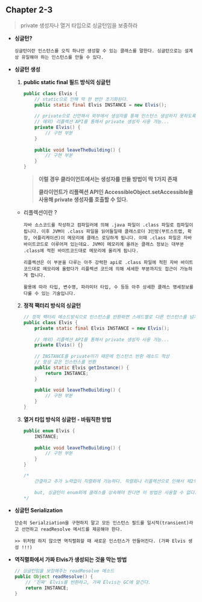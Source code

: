 ## Chapter 2-3

> private 생성자나 열거 타입으로 싱글턴임을 보중하라



- **싱글턴?**

    ```
    싱글턴이란 인스턴스를 오직 하나만 생성할 수 있는 클래스를 말한다. 싱글턴으로는 설계상 유일해야 하는 인스턴스를 만들 수 있다.
    ```

    

- **싱글턴 생성**

    1. **public static final 필드 방식의 싱글턴**

        ```java
        public class Elvis {
            // static으로 인해 딱 한 번만 초기화된다.
            public static final Elvis INSTANCE = new Elvis();
            
            // private으로 선언해서 외부에서 생성자를 통해 인스턴스 생성하지 못하도록 !
            // 에외) 리플렉션 API를 통해서 private 생성자 사용 가능...
            private Elvis() {
                // 구현 부분
            }
            
            public void leaveTheBuilding() {
                // 구현 부분
            }
        }
        ```

        > **이럴 경우 클라이언트에서는 생성자를 만들 방법이 딱 1가지 존재**
        >
        > **클라이언트가 리플렉션 API인 AccessibleObject.setAccessible을 사용해 private 생성자를 호출할 수 있다.**

    - 리플렉션이란 ?

        ```
        자바 소스코드를 작성하고 컴파일러에 의해 .java 파일이 .class 파일로 컴파일이 됩니다. 이후 JVM이 .class 파일을 읽어들일때 클래스로더 3인방(부트스트랩, 확장, 어플리케이션)이 메모리에 클래스 로딩하게 됩니다. 이때 .class 파일은 자바 바이트코드로 이루어져 있는데요. JVM이 메모리에 올려논 클래스 정보는 대부분 .class에 적힌 바이트코드대로 메모리에 올리게 됩니다. 
        
        리플렉션은 이 부분을 다루는 아주 강력한 api로 .class 파일에 적힌 자바 바이트코드대로 메모리에 올렸다가 리플렉션 코드에 의해 세세한 부분까지도 접근이 가능하게 합니다. 
        
        활용에 따라 타입, 변수명, 파라미터 타입, 수 등등 아주 상세한 클래스 명세정보를 다룰 수 있는 기술입니다.
        ```

    2. **정적 팩터리 방식의 싱글턴**

        ```java
        // 정적 팩터리 메소드방식으로 인스턴스를 반환하면 스레드별로 다른 인스턴스를 넘겨줄 수 있다
        public class Elvis {
            private static final Elvis INSTANCE = new Elvis();
            
            // 예외) 리플렉션 API를 통해서 private 생성자 사용 가능...
            private Elvis() {}
            
            // INSTANCE를 private이기 때문에 인스턴스 반환 메소드 작성
            // 항상 같은 인스턴스를 반환
            public static Elvis getInstance() {
                return INSTANCE;
            }
            
            public void leaveTheBuilding() {
                // 구현 부분
            }
        }
        ```

    3. **열거 타입 방식의 싱글턴 - 바림직한 방법**

        ```java
        public enum Elvis {
            INSTANCE;
            
            public void leaveTheBuilding() {
                // 구현 부분
            }
        }
        
        /*
        	간결하고 추가 노력없이 직렬화에 가능하다. 직렬화나 리플렉션으로 인해서 제2의 인스턴스가 생기는 것을 막아줌
        	
        	but, 싱글턴이 enum외에 클래스를 상속해야 한다면 이 방법은 사용할 수 없다.
        */
        ```

        

- **싱글턴 Serialization**

    ```
    단순히 Serialziation을 구현하지 말고 모든 인스턴스 필드를 일시적(transient)라고 선언하고 readResolve 메서드를 제공해야 한다.
    
    >> 위처럼 하지 않으면 역직렬화할 때 새로운 인스턴스가 만들어진다. (가짜 Elvis 생성 !!!)
    ```

- **역직렬화에서 가짜 Elvis가 생성되는 것을 막는 방법**

    ```java
    // 싱글턴임을 보장해주는 readResolve 메소드
    public Object readResolve() {
        // '진짜' Elvis를 반환하고, 가짜 Elvis는 GC에 맡긴다.
        return INSTANCE;
    }
    ```

    

    